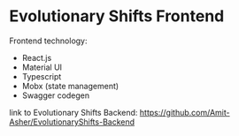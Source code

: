 # Evolutionary Shifts Frontend


Frontend technology:
* React.js
* Material UI
* Typescript
* Mobx (state management)
* Swagger codegen






link to Evolutionary Shifts Backend: 
https://github.com/Amit-Asher/EvolutionaryShifts-Backend
